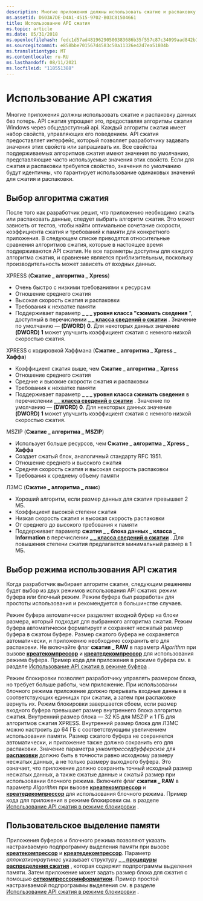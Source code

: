 ```yaml
---
description: Многие приложения должны использовать сжатие и распаковку данных без потерь. API сжатия упрощает это, предоставляя алгоритмы сжатия Windows через общедоступный api.
ms.assetid: D603A7DE-D4A1-4515-9702-B03C81504661
title: Использование API сжатия
ms.topic: article
ms.date: 05/31/2018
ms.openlocfilehash: fedc1d57ad48196290500383686b35f557c87c34099aad842b1e8ff18f00d318
ms.sourcegitcommit: e858bbe701567d4583c50a11326e42d7ea51804b
ms.translationtype: MT
ms.contentlocale: ru-RU
ms.lasthandoff: 08/11/2021
ms.locfileid: "118551388"
---
```

# <a name="using-the-compression-api"></a>Использование API сжатия

Многие приложения должны использовать сжатие и распаковку данных без потерь. API сжатия упрощает это, предоставляя алгоритмы сжатия Windows через общедоступный api. Каждый алгоритм сжатия имеет набор свойств, управляющих его поведением. API сжатия предоставляет интерфейс, который позволяет разработчику задавать значения этих свойств или запрашивать их. Все свойства поддерживаемых алгоритмов сжатия имеют значения по умолчанию, представляющие часто используемые значения этих свойств. Если для сжатия и распаковки требуется свойство, значения по умолчанию будут идентичны, что гарантирует использование одинаковых значений для сжатия и распаковки.

## <a name="selecting-the-compression-algorithm"></a>Выбор алгоритма сжатия

После того как разработчик решит, что приложению необходимо сжать или распаковать данные, следует выбрать алгоритм сжатия. Это может зависеть от тестов, чтобы найти оптимальное сочетание скорости, коэффициента сжатия и требований к памяти для конкретного приложения. В следующем списке приводятся относительные сравнения алгоритмов сжатия, которые в настоящее время поддерживаются API сжатия. Не все параметры доступны для каждого алгоритма сжатия, и сравнение является приблизительным, поскольку производительность может зависеть от входных данных.

XPRESS (**Сжатие \_ алгоритма \_ Xpress**)

-   Очень быстро с низкими требованиями к ресурсам
-   Отношение среднего сжатия
-   Высокая скорость сжатия и распаковки
-   Требования к нехватке памяти
-   Поддерживает параметр **\_ \_ \_ уровня класса "сжимать сведения** ", доступный в перечислении [**\_ \_ класса сведений о сжатии**](/windows/desktop/api/compressapi/ne-compressapi-compress_information_class) . Значение по умолчанию — **(DWORD) 0**. Для некоторых данных значение **(DWORD) 1** может улучшить коэффициент сжатия с немного низкой скоростью сжатия.

XPRESS с кодировкой Хаффмана (**Сжатие \_ алгоритма \_ Xpress \_ Хаффа**)

-   Коэффициент сжатия выше, чем **Сжатие \_ алгоритма \_ Xpress**
-   Отношение среднего сжатия
-   Средние и высокие скорости сжатия и распаковки
-   Требования к нехватке памяти
-   Поддерживает параметр **\_ \_ \_ уровня класса сжимать сведения** в перечислении [**\_ \_ класса сведений о сжатии**](/windows/desktop/api/compressapi/ne-compressapi-compress_information_class) . Значение по умолчанию — **(DWORD) 0**. Для некоторых данных значение **(DWORD) 1** может улучшить коэффициент сжатия с немного низкой скоростью сжатия.

MSZIP (**Сжатие \_ алгоритма \_ MSZIP**)

-   Использует больше ресурсов, чем **Сжатие \_ алгоритма \_ Xpress \_ Хаффа**
-   Создает сжатый блок, аналогичный стандарту RFC 1951.
-   Отношение среднего и высокого сжатия
-   Средняя скорость сжатия и высокая скорость распаковки
-   Требования к среднему объему памяти

ЛЗМС (**Сжатие \_ алгоритма \_ лзмс**)

-   Хороший алгоритм, если размер данных для сжатия превышает 2 МБ.
-   Коэффициент высокой степени сжатия
-   Низкая скорость сжатия и высокая скорость распаковки
-   От среднего до высокого требования к памяти
-   Поддерживает параметр **сжатия \_ \_ блока данных \_ класса \_ Information** в перечислении [**\_ \_ класса сведений о сжатии**](/windows/desktop/api/compressapi/ne-compressapi-compress_information_class) . Для повышения степени сжатия предлагается минимальный размер в 1 МБ.

## <a name="deciding-which-compression-api-mode-to-use"></a>Выбор режима использования API сжатия

Когда разработчик выбирает алгоритм сжатия, следующим решением будет выбор из двух режимов использования API сжатия: режим буфера или блочный режим. Режим буфера был разработан для простоты использования и рекомендуется в большинстве случаев.

Режим буфера автоматически разделяет входной буфер на блоки размера, который подходит для выбранного алгоритма сжатия. Режим буфера автоматически форматирует и сохраняет несжатый размер буфера в сжатом буфере. Размер сжатого буфера не сохраняется автоматически, и приложению необходимо сохранить его для распаковки. Не включайте флаг **сжатия \_ RAW** в параметр *Algorithm* при вызове [**креатекомпрессор**](/windows/desktop/api/compressapi/nf-compressapi-createcompressor) и [**креатедекомпрессор**](/windows/desktop/api/compressapi/nf-compressapi-createdecompressor) для использования режима буфера. Пример кода для приложения в режиме буфера см. в разделе [Использование API сжатия в режиме буфера](using-the-compression-api-in-buffer-mode.md) .

Режим блокировки позволяет разработчику управлять размером блока, но требует больше работы, чем приложение. При использовании блочного режима приложение должно прерывать входные данные в соответствующих единицах при сжатии, а затем при распаковке вернуть их. Режим блокировки завершается сбоем, если размер входного буфера превышает размер внутреннего блока алгоритма сжатия. Внутренний размер блока — 32 КБ для MSZIP и 1 ГБ для алгоритмов сжатия XPRESS. Внутренний размер блока для ЛЗМС можно настроить до 64 ГБ с соответствующим увеличением использования памяти. Размер сжатого буфера не сохраняется автоматически, и приложение также должно сохранить его для распаковки. Значение параметра *ункомпресседбуфферсизе* для [**распаковки**](/windows/desktop/api/compressapi/nf-compressapi-decompress) должно быть в точности равно исходному размеру несжатых данных, а не только размеру выходного буфера. Это означает, что приложение должно сохранить точный исходный размер несжатых данных, а также сжатые данные и сжатый размер при использовании блочного режима. Включите флаг **сжатия \_ RAW** в параметр *Algorithm* при вызове [**креатекомпрессор**](/windows/desktop/api/compressapi/nf-compressapi-createcompressor) и [**креатедекомпрессор**](/windows/desktop/api/compressapi/nf-compressapi-createdecompressor) для использования блочного режима. Пример кода для приложения в режиме блокировки см. в разделе [Использование API сжатия в режиме блокировки](using-the-compression-api-in-block-mode.md) .

## <a name="custom-memory-allocation"></a>Пользовательское выделение памяти

Приложения буферов и блочного режима позволяют указать настраиваемую подпрограмму выделения памяти при вызове [**креатекомпрессор**](/windows/desktop/api/compressapi/nf-compressapi-createcompressor) и [**креатедекомпрессор**](/windows/desktop/api/compressapi/nf-compressapi-createdecompressor). Параметр *аллокатионраутинес* указывает структуру [**\_ \_ процедуры распределения сжатия**](/windows/desktop/api/compressapi/ns-compressapi-compress_allocation_routines) , которая содержит подпрограммы выделения памяти. Затем приложение может задать размер блока для сжатия с помощью [**сеткомпрессоринформатион**](/windows/desktop/api/compressapi/nf-compressapi-setcompressorinformation). Пример простой настраиваемой подпрограммы выделения см. в разделе [Использование API сжатия в режиме блокировки](using-the-compression-api-in-block-mode.md) .

 

 



